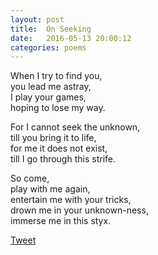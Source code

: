 ```yaml
---
layout: post
title:  On Seeking
date:   2016-05-13 20:00:12
categories: poems
---
```


When I try to find you, <br/>
you lead me astray,  <br/>
I play your games, <br/>
hoping to lose my way.  <br/>

For I cannot seek the unknown,  <br/>
till you bring it to life, <br/>
for me it does not exist,  <br/>
till I go through this strife. <br/>

So come, <br/>
play with me again,  <br/>
entertain me with your tricks, <br/>
drown me in your unknown-ness,  <br/>
immerse me in this styx. <br/>


<a href="https://twitter.com/share" class="twitter-share-button" data-size="large" data-count="none" data-via="siri_r" data-hashtags="CandidlyBlunt" >Tweet</a> <script>!function(d,s,id){var js,fjs=d.getElementsByTagName(s)[0],p=/^http:/.test(d.location)?'http':'https';if(!d.getElementById(id)){js=d.createElement(s);js.id=id;js.src=p+'://platform.twitter.com/widgets.js';fjs.parentNode.insertBefore(js,fjs);}}(document, 'script', 'twitter-wjs');</script>


